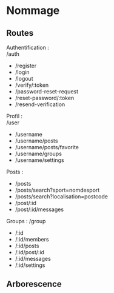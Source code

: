 # Nommage

## Routes
Authentification :  
/auth
- /register
- /login
- /logout
- /verify/:token
- /password-reset-request
- /reset-password/:token
- /resend-verification


Profil :  
/user
- /username
- /username/posts
- /username/posts/favorite
- /username/groups
- /username/settings

Posts : 
- /posts
- /posts/search?sport=nomdesport
- /posts/search?localisation=postcode
- /post/:id
- /post/:id/messages

Groups :
/group 
- /:id
- /:id/members
- /:id/posts
- /:id/post/:id
- /:id/messages
- /:id/settings




## Arborescence

